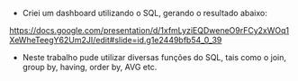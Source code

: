 - Criei um dashboard utilizando o SQL, gerando o resultado abaixo:

https://docs.google.com/presentation/d/1xfmLyziEQDweneO9rFCy2xWOq1XeWheTeegY62Um2JI/edit#slide=id.g1e2449bfb54_0_39 

- Neste trabalho pude utilizar diversas funções do SQL, tais como o join, group by, having, order by, AVG etc. 
